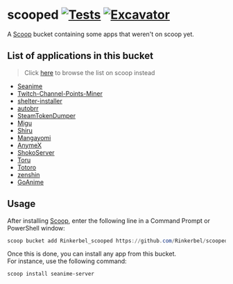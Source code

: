 # scooped [![Tests](https://github.com/Rinkerbel/scooped/actions/workflows/ci.yml/badge.svg)](https://github.com/Rinkerbel/scooped/actions/workflows/ci.yml) [![Excavator](https://github.com/Rinkerbel/scooped/actions/workflows/excavator.yml/badge.svg)](https://github.com/Rinkerbel/scooped/actions/workflows/excavator.yml)

A [Scoop](https://scoop.sh) bucket containing some apps that weren't on scoop yet.

## List of applications in this bucket

> Click [here](https://scoop.sh/#/apps?q=%22https%3A%2F%2Fgithub.com%2FRinkerbel%2Fscooped%22&o=false) to browse the list on scoop instead
- [Seanime](https://github.com/5rahim/seanime)
- [Twitch-Channel-Points-Miner](https://github.com/rdavydov/Twitch-Channel-Points-Miner-v2)
- [shelter-installer](https://github.com/uwu/shelter-installer)
- [autobrr](https://github.com/autobrr/autobrr)
- [SteamTokenDumper](https://github.com/SteamDatabase/SteamTokenDumper)
- [Migu](https://github.com/NoCrypt/migu)
- [Shiru](https://github.com/rockinchaos/shiru)
- [Mangayomi](https://github.com/kodjodevf/mangayomi)
- [AnymeX](https://github.com/RyanYuuki/AnymeX)
- [ShokoServer](https://github.com/ShokoAnime/ShokoServer)
- [Toru](https://github.com/sweetbbak/toru)
- [Totoro](https://github.com/insomniachi/Totoro)
- [zenshin](https://github.com/hitarth-gg/zenshin)
- [GoAnime](https://github.com/alvarorichard/GoAnime)

## Usage

After installing [Scoop](https://scoop.sh/), enter the following line in a
Command Prompt or PowerShell window:

```powershell
scoop bucket add Rinkerbel_scooped https://github.com/Rinkerbel/scooped
```

Once this is done, you can install any app from this bucket.\
For instance, use the following command:

```powershell
scoop install seanime-server
```
